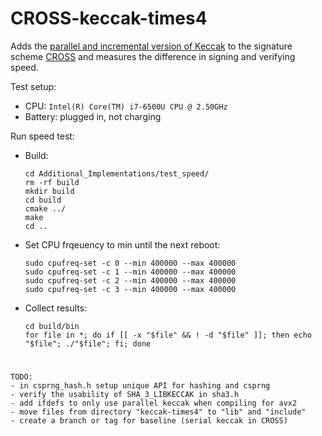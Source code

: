 # CROSS-keccak-times4

Adds the [parallel and incremental version of Keccak](https://github.com/rtjk/keccak-parallel-incremental) to the signature scheme [CROSS](https://www.cross-crypto.com/) and measures the difference in signing and verifying speed.

Test setup:
* CPU: `Intel(R) Core(TM) i7-6500U CPU @ 2.50GHz`
* Battery: plugged in, not charging

Run speed test:
* Build:
    ```
    cd Additional_Implementations/test_speed/
    rm -rf build
    mkdir build
    cd build
    cmake ../
    make
    cd ..
    ```
* Set CPU frqeuency to min until the next reboot:
    ```
    sudo cpufreq-set -c 0 --min 400000 --max 400000
    sudo cpufreq-set -c 1 --min 400000 --max 400000
    sudo cpufreq-set -c 2 --min 400000 --max 400000
    sudo cpufreq-set -c 3 --min 400000 --max 400000
    ```
* Collect results:
    ```
    cd build/bin
    for file in *; do if [[ -x "$file" && ! -d "$file" ]]; then echo "$file"; ./"$file"; fi; done
    ```

#

```
TODO:
- in csprng_hash.h setup unique API for hashing and csprng
- verify the usability of SHA_3_LIBKECCAK in sha3.h
- add ifdefs to only use parallel keccak when compiling for avx2
- move files from directory "keccak-times4" to "lib" and "include"
- create a branch or tag for baseline (serial keccak in CROSS)
```